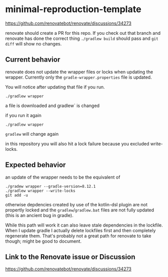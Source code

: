 # minimal-reproduction-template

https://github.com/renovatebot/renovate/discussions/34273

renovate should create a PR for this repo. If you check out that branch and renovate has done the correct thing  `./gradlew build` should pass and `git diff` will show no changes.

## Current behavior

renovate does not update the wrapper files or locks when updating the wrapper. Currently only the `gradle-wrapper.properties` file is updated.

You will notice after updating that file if you run.

```shell
./gradlew wrapper
```
a file is downloaded and  gradlew` is changed

if you run it again

```shell
./gradlew wrapper
```
`gradlew` will change again

in this repository you will also hit a lock failure because you excluded write-locks.

## Expected behavior

an update of the wrapper needs to be the equivalent of

```shell
./gradew wrapper --gradle-version=8.12.1
./gradlew wrapper --write-locks
git add -u
```
otherwise depdencies created by use of the kotlin-dsl plugin are not propertly locked and the `gradlew`/`gradlew.bat` files are not fully updated (this is an ancient bug in gradle).

While this path will work it can also leave stale dependencies in the lockfile. When I update gradle I actually delete lockfiles first and then completely regenerate them. That's probably not a great path for renovate to take though; might be good to document.

## Link to the Renovate issue or Discussion

https://github.com/renovatebot/renovate/discussions/34273
